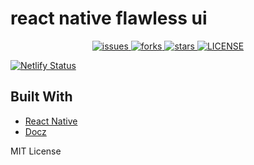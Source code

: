# react native flawless ui

<p align="center">
  <a href="https://github.com/tuantvk/react-native-flawless-ui/issues">
    <img src="https://img.shields.io/github/issues/tuantvk/react-native-flawless-ui.svg" alt="issues" />
  </a>
  <a href="#">
    <img src="https://img.shields.io/github/forks/tuantvk/react-native-flawless-ui.svg" alt="forks" />
  </a>
  <a href="#">
    <img src="https://img.shields.io/github/stars/tuantvk/react-native-flawless-ui.svg" alt="stars" />
  </a>
  <a href="https://github.com/tuantvk/react-native-flawless-ui/blob/master/LICENSE">
    <img src="https://img.shields.io/github/license/tuantvk/react-native-flawless-ui.svg" alt="LICENSE" />
  </a>
</p>


[![Netlify Status](https://api.netlify.com/api/v1/badges/6ef0deff-e983-4e4e-a2be-c48a11970f74/deploy-status)](https://app.netlify.com/sites/react-native-flawless-ui/deploys)


## Built With

- [React Native](https://facebook.github.io/react-native/)
- [Docz](https://docz.site/)


MIT License